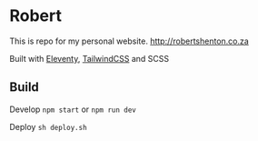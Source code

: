 # Robert

This is repo for my personal website. http://robertshenton.co.za

Built with [Eleventy](https://www.11ty.dev/docs/), [TailwindCSS](https://tailwindcss.com) and SCSS

## Build

Develop `npm start` or `npm run dev`

Deploy `sh deploy.sh`

